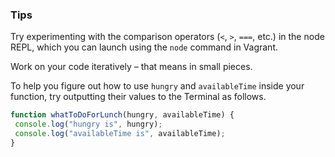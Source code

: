 ### Tips

Try experimenting with the comparison operators (`<`, `>`, `===`, etc.) in the node REPL, which you can launch using the `node` command in Vagrant.

Work on your code iteratively – that means in small pieces. 

To help you figure out how to use `hungry` and `availableTime` inside your function, try outputting their values to the Terminal as follows.
 ```javascript
 function whatToDoForLunch(hungry, availableTime) {
  console.log("hungry is", hungry);
  console.log("availableTime is", availableTime);
}
```
